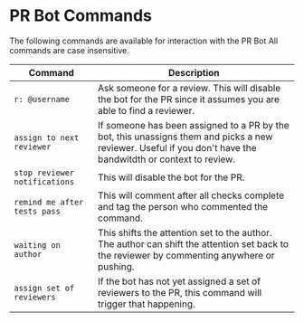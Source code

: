 <!--
    Licensed to the Apache Software Foundation (ASF) under one
    or more contributor license agreements.  See the NOTICE file
    distributed with this work for additional information
    regarding copyright ownership.  The ASF licenses this file
    to you under the Apache License, Version 2.0 (the
    "License"); you may not use this file except in compliance
    with the License.  You may obtain a copy of the License at

      http://www.apache.org/licenses/LICENSE-2.0

    Unless required by applicable law or agreed to in writing,
    software distributed under the License is distributed on an
    "AS IS" BASIS, WITHOUT WARRANTIES OR CONDITIONS OF ANY
    KIND, either express or implied.  See the License for the
    specific language governing permissions and limitations
    under the License.
-->

# PR Bot Commands

The following commands are available for interaction with the PR Bot
All commands are case insensitive.

| Command      | Description |
| ----------- | ----------- |
| `r: @username` | Ask someone for a review. This will disable the bot for the PR since it assumes you are able to find a reviewer. |
| `assign to next reviewer` | If someone has been assigned to a PR by the bot, this unassigns them and picks a new reviewer. Useful if you don't have the bandwitdth or context to review. |
| `stop reviewer notifications` | This will disable the bot for the PR. |
| `remind me after tests pass` | This will comment after all checks complete and tag the person who commented the command. |
| `waiting on author` | This shifts the attention set to the author. The author can shift the attention set back to the reviewer by commenting anywhere or pushing. |
| `assign set of reviewers` | If the bot has not yet assigned a set of reviewers to the PR, this command will trigger that happening. |
